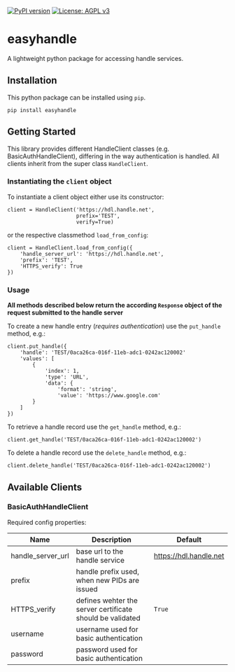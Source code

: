 [![PyPI version](https://badge.fury.io/py/easyhandle.svg)](https://badge.fury.io/py/easyhandle)
[![License: AGPL v3](https://img.shields.io/badge/License-AGPL%20v3-blue.svg)](https://www.gnu.org/licenses/agpl-3.0)

# easyhandle
A lightweight python package for accessing handle services.

## Installation
This python package can be installed using `pip`.

```
pip install easyhandle 
```

## Getting Started
This library provides different HandleClient classes (e.g. BasicAuthHandleClient), differing in the way authentication is handled.
All clients inherit from the super class `HandleClient`.

### Instantiating the `client` object
To instantiate a client object either use its constructor: 

```
client = HandleClient('https://hdl.handle.net',
                      prefix='TEST',
                      verify=True) 
```

or the respective classmethod `load_from_config`:

```
client = HandleClient.load_from_config({
    'handle_server_url': 'https://hdl.handle.net',
    'prefix': 'TEST',
    'HTTPS_verify': True
})
```

### Usage

**All methods described below return the according `Response` object of the request submitted to the handle server**

To create a new handle entry (_requires authentication_) use the `put_handle` method, e.g.:

```
client.put_handle({
    'handle': 'TEST/0aca26ca-016f-11eb-adc1-0242ac120002'
    'values': [
        {
            'index': 1,
            'type': 'URL',
            'data': {
                'format': 'string',
                'value': 'https://www.google.com'
        }
    ]
})
```

To retrieve a handle record use the `get_handle` method, e.g.:

```
client.get_handle('TEST/0aca26ca-016f-11eb-adc1-0242ac120002')
```

To delete a handle record use the `delete_handle` method, e.g.:
```
client.delete_handle('TEST/0aca26ca-016f-11eb-adc1-0242ac120002')
```

## Available Clients
### BasicAuthHandleClient
Required config properties:

Name|Description|Default
----|-----------|-------
handle_server_url|base url to the handle service|https://hdl.handle.net
prefix|handle prefix used, when new PIDs are issued|
HTTPS_verify|defines wehter the server certificate should be validated| `True`
username|username used for basic authentication|
password|password used for basic authentication|
